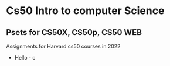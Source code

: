 # Cs50 Intro to computer Science

## Psets for CS50X, CS50p, CS50 WEB
Assignments for Harvard cs50 courses in 2022

* Hello - c